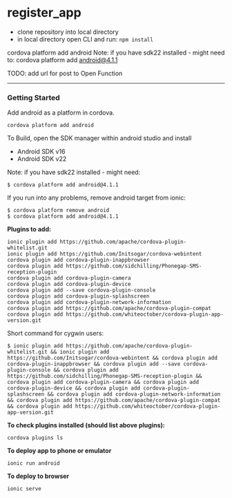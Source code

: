 # register_app

- clone repository into local directory
- in local directory open CLI and run: `npm install`

cordova platform add android
Note: if you have sdk22 installed - might need to: cordova platform add android@4.1.1  

TODO: add url for post to Open Function

-----
### Getting Started
Add android as a platform in cordova.
```
cordova platform add android
```
To Build, open the SDK manager within android studio and install
- Android SDK v16
- Android SDK v22

Note: if you have sdk22 installed - might need:

    $ cordova platform add android@4.1.1

If you run into any problems, remove android target from ionic:

    $ cordova platform remove android
    $ cordova platform add android@4.1.1

**Plugins to add:**
```
ionic plugin add https://github.com/apache/cordova-plugin-whitelist.git
ionic plugin add https://github.com/Initsogar/cordova-webintent
cordova plugin add cordova-plugin-inappbrowser  
cordova plugin add https://github.com/sidchilling/Phonegap-SMS-reception-plugin
cordova plugin add cordova-plugin-camera
cordova plugin add cordova-plugin-device
cordova plugin add --save cordova-plugin-console
cordova plugin add cordova-plugin-splashscreen
cordova plugin add cordova-plugin-network-information
cordova plugin add https://github.com/apache/cordova-plugin-compat
cordova plugin add https://github.com/whiteoctober/cordova-plugin-app-version.git
```
Short command for cygwin users:

    $ ionic plugin add https://github.com/apache/cordova-plugin-whitelist.git && ionic plugin add https://github.com/Initsogar/cordova-webintent && cordova plugin add cordova-plugin-inappbrowser && cordova plugin add --save cordova-plugin-console && cordova plugin add https://github.com/sidchilling/Phonegap-SMS-reception-plugin && cordova plugin add cordova-plugin-camera && cordova plugin add cordova-plugin-device && cordova plugin add cordova-plugin-splashscreen && cordova plugin add cordova-plugin-network-information && cordova plugin add https://github.com/apache/cordova-plugin-compat && cordova plugin add https://github.com/whiteoctober/cordova-plugin-app-version.git

**To check plugins installed (should list above plugins):**
```
cordova plugins ls
```
**To deploy app to phone or emulator**
```
ionic run android
```
**To deploy to browser**
```
ionic serve
```
